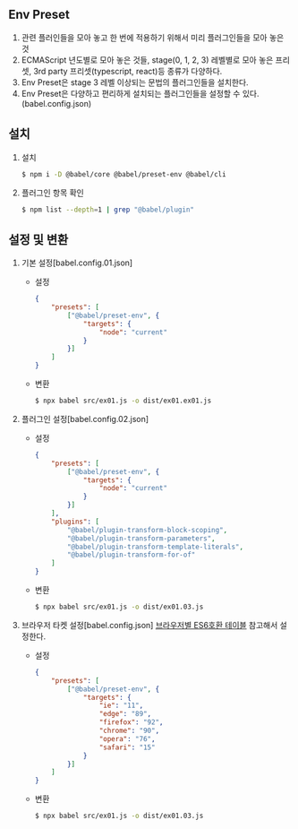 ## Env Preset
1.  관련 플러인들을 모아 놓고 한 번에 적용하기 위해서 미리 플러그인들을 모아 놓은 것
2.  ECMAScript 년도별로 모아 놓은 것들, stage(0, 1, 2, 3) 레벨별로 모아 놓은 프리셋, 3rd party 프리셋(typescript, react)등 종류가 다양하다.
3.  Env Preset은 stage 3 레벨 이상되는 문법의 플러그인들을 설치한다.
4.  Env Preset은 다양하고 편리하게 설치되는 플러그인들을 설정할 수 있다.(babel.config.json)

## 설치
1. 설치
    ```bash
    $ npm i -D @babel/core @babel/preset-env @babel/cli 
    ```
2.  플러그인 항목 확인
    ```bash
    $ npm list --depth=1 | grep "@babel/plugin"
    ```

## 설정 및 변환
1.  기본 설정[babel.config.01.json]

    -   설정
        ```json
        {
            "presets": [
                ["@babel/preset-env", {
                    "targets": {
                        "node": "current"
                    }
                }]
            ]
        }    
        ```

    -   변환
        ```bash
        $ npx babel src/ex01.js -o dist/ex01.ex01.js
        ```

2.  플러그인 설정[babel.config.02.json]

    -   설정
        ```json
        {
            "presets": [
                ["@babel/preset-env", {
                    "targets": {
                        "node": "current"
                    }
                }]
            ],
            "plugins": [
                "@babel/plugin-transform-block-scoping",
                "@babel/plugin-transform-parameters",
                "@babel/plugin-transform-template-literals",
                "@babel/plugin-transform-for-of"
            ]
        }    
        ```

    -   변환
        ```bash
        $ npx babel src/ex01.js -o dist/ex01.03.js
        ```


3.  브라우저 타켓 설정[babel.config.json]
    [브라우저별 ES6호환 테이블](https://kangax.github.io/compat-table/es6/) 참고해서 설정한다.

    -   설정
        ```json
        {
            "presets": [
                ["@babel/preset-env", {
                    "targets": {
                        "ie": "11",
                        "edge": "89",
                        "firefox": "92",
                        "chrome": "90",
                        "opera": "76",
                        "safari": "15"
                    }
                }]
            ]
        }    
        ```

    -   변환
        ```bash
        $ npx babel src/ex01.js -o dist/ex01.03.js
        ```

